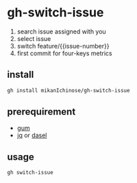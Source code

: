 # gh-switch-issue

1. search issue assigned with you
1. select issue
1. switch feature/{{issue-number}}
1. first commit for four-keys metrics

## install

```sh
gh install mikanIchinose/gh-switch-issue
```

## prerequirement

- [gum](https://github.com/charmbracelet/gum)
- [jq](https://jqlang.github.io/jq/) or [dasel](https://daseldocs.tomwright.me/)

## usage

```sh
gh switch-issue
```
